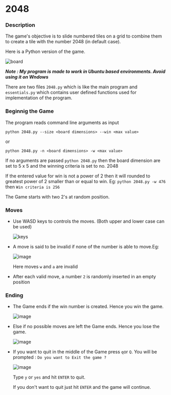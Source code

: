 # 2048
### Description
The game's objective is to slide numbered tiles on a grid to combine them to create a tile with the number 2048 (in default case). 

Here is a Python version of the game.

![board](https://user-images.githubusercontent.com/63636498/82175845-acfd2400-98f2-11ea-91bc-799cb63c715c.JPG)

***Note : My program is made to work in Ubuntu based environments. Avoid using it on Wndows***

There are two files `2048.py` which is like the main program and `essentials.py` which contains user defined functions used for implementation of the program.

### Beginnig the Game
The program reads command line arguments as input

`python 2048.py --size <board dimensions> --win <max value>`

or 

`python 2048.py -n <board dimensions> -w <max value>`

If no arguments are passed `python 2048.py` then the board dimension are set to 5 x 5 and the winning criteria is set to no. 2048

If the entered value for win is not a power of 2 then it will rounded to greatest power of 2 smaller than or equal to win.  Eg: `python 2048.py -w 476` then `Win criteria is 256`

The Game starts with two 2's at random position.

### Moves
 * Use WASD keys to controls the moves. (Both upper and lower case can be used)
 
   ![keys](https://user-images.githubusercontent.com/63636498/82177678-e1271380-98f7-11ea-8e0b-121894136767.png)

* A move is said to be invalid if none of the number is able to move.Eg:

  ![image](https://user-images.githubusercontent.com/63636498/82178106-d4ef8600-98f8-11ea-8619-8f2ccd089646.png)

    Here moves `w` and `a` are invalid

* After each valid move, a number `2` is randomly inserted in an empty position

### Ending 
* The Game ends if the win number is created. Hence you win the game.

  ![image](https://user-images.githubusercontent.com/63636498/82178809-7f1bdd80-98fa-11ea-8adb-3454632b942b.png)


* Else if no possible moves are left the Game ends. Hence you lose the game.

  ![image](https://user-images.githubusercontent.com/63636498/82180973-3adf0c00-98ff-11ea-974a-105e1a1f2d83.png)

* If you want to quit in the middle of the Game press `q`or `Q`. 
 You will be prompted : `Do you want to Exit the game ?`
 
   ![image](https://user-images.githubusercontent.com/63636498/82181485-3f57f480-9900-11ea-800f-830ce9b4f7ce.png)
   
   Type `y` or `yes` and hit `ENTER` to quit. 
   
   If you don't want to quit just hit `ENTER` and the game will continue.
